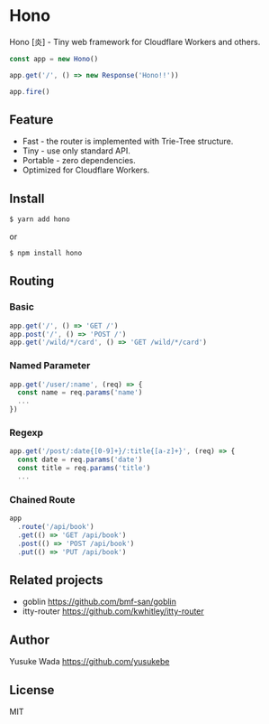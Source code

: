 # Hono

Hono [炎] - Tiny web framework for Cloudflare Workers and others.

```js
const app = new Hono()

app.get('/', () => new Response('Hono!!'))

app.fire()
```

## Feature

- Fast - the router is implemented with Trie-Tree structure.
- Tiny - use only standard API.
- Portable - zero dependencies.
- Optimized for Cloudflare Workers.

## Install

```sh
$ yarn add hono
```

or

```sh
$ npm install hono
```

## Routing

### Basic

```js
app.get('/', () => 'GET /')
app.post('/', () => 'POST /')
app.get('/wild/*/card', () => 'GET /wild/*/card')
```

### Named Parameter

```js
app.get('/user/:name', (req) => {
  const name = req.params('name')
  ...
})
```

### Regexp

```js
app.get('/post/:date{[0-9]+}/:title{[a-z]+}', (req) => {
  const date = req.params('date')
  const title = req.params('title')
  ...
```

### Chained Route

```js
app
  .route('/api/book')
  .get(() => 'GET /api/book')
  .post(() => 'POST /api/book')
  .put(() => 'PUT /api/book')
```

## Related projects

- goblin <https://github.com/bmf-san/goblin>
- itty-router <https://github.com/kwhitley/itty-router>

## Author

Yusuke Wada <https://github.com/yusukebe>

## License

MIT
